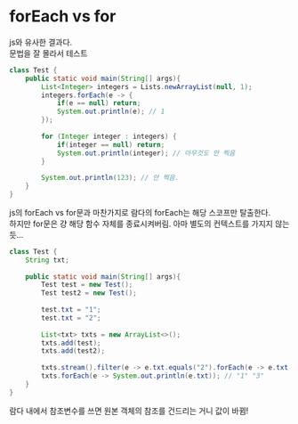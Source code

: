# forEach vs for
js와 유사한 결과다.  
문법을 잘 몰라서 테스트  

```java
class Test {
    public static void main(String[] args){
        List<Integer> integers = Lists.newArrayList(null, 1);
        integers.forEach(e -> { 
            if(e == null) return;
            System.out.println(e); // 1
        });
        
        for (Integer integer : integers) { 
            if(integer == null) return;
            System.out.println(integer); // 아무것도 안 찍음 
        }
        
        System.out.println(123); // 안 찍음.
    }
}
```

js의 forEach vs for문과 마찬가지로 람다의 forEach는 해당 스코프만 탈출한다.  
하지만 for문은 걍 해당 함수 자체를 종료시켜버림.
아마 별도의 컨텍스트를 가지지 않는 듯...

```java
class Test {
    String txt;
    
    public static void main(String[] args){
        Test test = new Test();
        Test test2 = new Test();
        
        test.txt = "1";
        test.txt = "2";
        
        List<txt> txts = new ArrayList<>();
        txts.add(test);
        txts.add(test2);
        
        txts.stream().filter(e -> e.txt.equals("2").forEach(e -> e.txt = "3");
        txts.forEach(e -> System.out.println(e.txt)); // "1" "3"
    }
}
```

람다 내에서 참조변수를 쓰면 원본 객체의 참조를 건드리는 거니 값이 바뀜!
